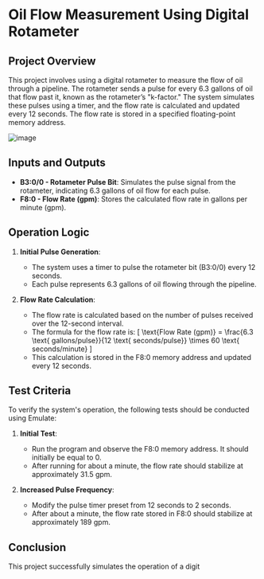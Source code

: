 # Oil Flow Measurement Using Digital Rotameter

## Project Overview

This project involves using a digital rotameter to measure the flow of oil through a pipeline. The rotameter sends a pulse for every 6.3 gallons of oil that flow past it, known as the rotameter’s "k-factor." The system simulates these pulses using a timer, and the flow rate is calculated and updated every 12 seconds. The flow rate is stored in a specified floating-point memory address.

![image](https://github.com/user-attachments/assets/997648a3-2ec4-43ce-882c-40235ad571a2)

## Inputs and Outputs

- **B3:0/0 - Rotameter Pulse Bit**: Simulates the pulse signal from the rotameter, indicating 6.3 gallons of oil flow for each pulse.
- **F8:0 - Flow Rate (gpm)**: Stores the calculated flow rate in gallons per minute (gpm).

## Operation Logic

1. **Initial Pulse Generation**:
   - The system uses a timer to pulse the rotameter bit (B3:0/0) every 12 seconds.
   - Each pulse represents 6.3 gallons of oil flowing through the pipeline.

2. **Flow Rate Calculation**:
   - The flow rate is calculated based on the number of pulses received over the 12-second interval.
   - The formula for the flow rate is: 
     \[
     \text{Flow Rate (gpm)} = \frac{6.3 \text{ gallons/pulse}}{12 \text{ seconds/pulse}} \times 60 \text{ seconds/minute}
     \]
   - This calculation is stored in the F8:0 memory address and updated every 12 seconds.

## Test Criteria

To verify the system's operation, the following tests should be conducted using Emulate:

1. **Initial Test**:
   - Run the program and observe the F8:0 memory address. It should initially be equal to 0.
   - After running for about a minute, the flow rate should stabilize at approximately 31.5 gpm.

2. **Increased Pulse Frequency**:
   - Modify the pulse timer preset from 12 seconds to 2 seconds.
   - After about a minute, the flow rate stored in F8:0 should stabilize at approximately 189 gpm.

## Conclusion

This project successfully simulates the operation of a digit
